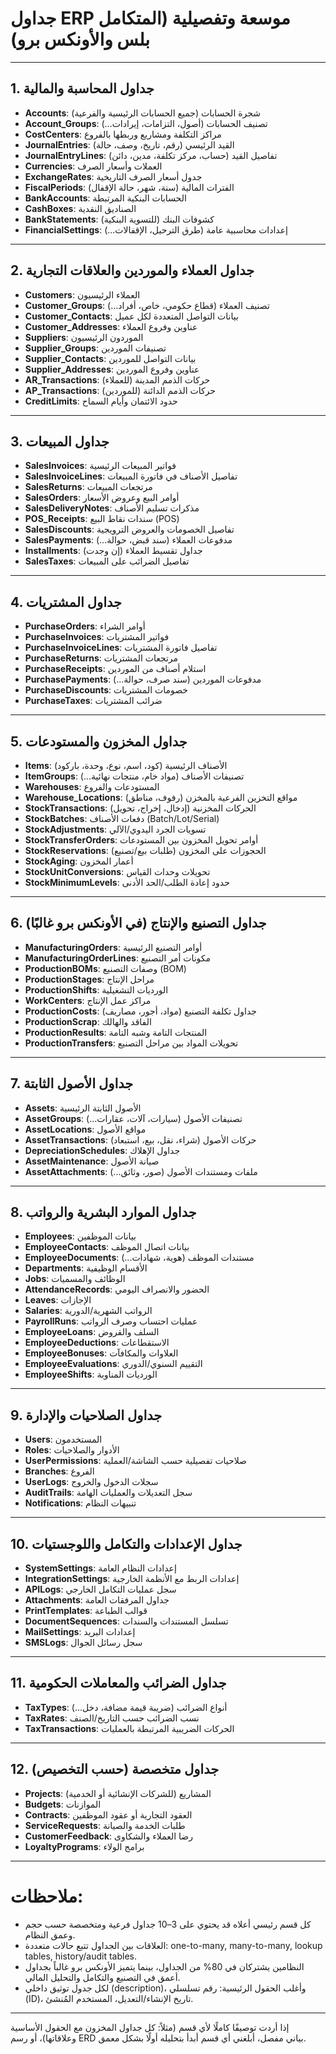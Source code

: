 # جداول ERP موسعة وتفصيلية (المتكامل بلس والأونكس برو)

---

## 1. جداول المحاسبة والمالية

- **Accounts**: شجرة الحسابات (جميع الحسابات الرئيسية والفرعية)
- **Account_Groups**: تصنيف الحسابات (أصول، التزامات، إيرادات…)
- **CostCenters**: مراكز التكلفة ومشاريع وربطها بالفروع
- **JournalEntries**: القيد الرئيسي (رقم، تاريخ، وصف، حالة)
- **JournalEntryLines**: تفاصيل القيد (حساب، مركز تكلفة، مدين، دائن)
- **Currencies**: العملات وأسعار الصرف
- **ExchangeRates**: جدول أسعار الصرف التاريخية
- **FiscalPeriods**: الفترات المالية (سنة، شهر، حالة الإقفال)
- **BankAccounts**: الحسابات البنكية المرتبطة
- **CashBoxes**: الصناديق النقدية
- **BankStatements**: كشوفات البنك (للتسوية البنكية)
- **FinancialSettings**: إعدادات محاسبية عامة (طرق الترحيل، الإقفالات...)

---

## 2. جداول العملاء والموردين والعلاقات التجارية

- **Customers**: العملاء الرئيسيون
- **Customer_Groups**: تصنيف العملاء (قطاع حكومي، خاص، أفراد...)
- **Customer_Contacts**: بيانات التواصل المتعددة لكل عميل
- **Customer_Addresses**: عناوين وفروع العملاء
- **Suppliers**: الموردون الرئيسيون
- **Supplier_Groups**: تصنيفات الموردين
- **Supplier_Contacts**: بيانات التواصل للموردين
- **Supplier_Addresses**: عناوين وفروع الموردين
- **AR_Transactions**: حركات الذمم المدينة (للعملاء)
- **AP_Transactions**: حركات الذمم الدائنة (للموردين)
- **CreditLimits**: حدود الائتمان وأيام السماح

---

## 3. جداول المبيعات

- **SalesInvoices**: فواتير المبيعات الرئيسية
- **SalesInvoiceLines**: تفاصيل الأصناف في فاتورة المبيعات
- **SalesReturns**: مرتجعات المبيعات
- **SalesOrders**: أوامر البيع وعروض الأسعار
- **SalesDeliveryNotes**: مذكرات تسليم الأصناف
- **POS_Receipts**: سندات نقاط البيع (POS)
- **SalesDiscounts**: تفاصيل الخصومات والعروض الترويجية
- **SalesPayments**: مدفوعات العملاء (سند قبض، حوالة...)
- **Installments**: جداول تقسيط العملاء (إن وجدت)
- **SalesTaxes**: تفاصيل الضرائب على المبيعات

---

## 4. جداول المشتريات

- **PurchaseOrders**: أوامر الشراء
- **PurchaseInvoices**: فواتير المشتريات
- **PurchaseInvoiceLines**: تفاصيل فاتورة المشتريات
- **PurchaseReturns**: مرتجعات المشتريات
- **PurchaseReceipts**: استلام أصناف من الموردين
- **PurchasePayments**: مدفوعات الموردين (سند صرف، حوالة...)
- **PurchaseDiscounts**: خصومات المشتريات
- **PurchaseTaxes**: ضرائب المشتريات

---

## 5. جداول المخزون والمستودعات

- **Items**: الأصناف الرئيسية (كود، اسم، نوع، وحدة، باركود)
- **ItemGroups**: تصنيفات الأصناف (مواد خام، منتجات نهائية...)
- **Warehouses**: المستودعات والفروع
- **Warehouse_Locations**: مواقع التخزين الفرعية بالمخزن (رفوف، مناطق)
- **StockTransactions**: الحركات المخزنية (إدخال، إخراج، تحويل)
- **StockBatches**: دفعات الأصناف (Batch/Lot/Serial)
- **StockAdjustments**: تسويات الجرد اليدوي/الآلي
- **StockTransferOrders**: أوامر تحويل المخزون بين المستودعات
- **StockReservations**: الحجوزات على المخزون (طلبات بيع/تصنيع)
- **StockAging**: أعمار المخزون
- **StockUnitConversions**: تحويلات وحدات القياس
- **StockMinimumLevels**: حدود إعادة الطلب/الحد الأدنى

---

## 6. جداول التصنيع والإنتاج (في الأونكس برو غالبًا)

- **ManufacturingOrders**: أوامر التصنيع الرئيسية
- **ManufacturingOrderLines**: مكونات أمر التصنيع
- **ProductionBOMs**: وصفات التصنيع (BOM)
- **ProductionStages**: مراحل الإنتاج
- **ProductionShifts**: الورديات التشغيلية
- **WorkCenters**: مراكز عمل الإنتاج
- **ProductionCosts**: جداول تكلفة التصنيع (مواد، أجور، مصاريف)
- **ProductionScrap**: الفاقد والهالك
- **ProductionResults**: المنتجات التامة وشبه التامة
- **ProductionTransfers**: تحويلات المواد بين مراحل التصنيع

---

## 7. جداول الأصول الثابتة

- **Assets**: الأصول الثابتة الرئيسية
- **AssetGroups**: تصنيفات الأصول (سيارات، آلات، عقارات...)
- **AssetLocations**: مواقع الأصول
- **AssetTransactions**: حركات الأصول (شراء، نقل، بيع، استبعاد)
- **DepreciationSchedules**: جداول الإهلاك
- **AssetMaintenance**: صيانة الأصول
- **AssetAttachments**: ملفات ومستندات الأصول (صور، وثائق...)

---

## 8. جداول الموارد البشرية والرواتب

- **Employees**: بيانات الموظفين
- **EmployeeContacts**: بيانات اتصال الموظف
- **EmployeeDocuments**: مستندات الموظف (هوية، شهادات...)
- **Departments**: الأقسام الوظيفية
- **Jobs**: الوظائف والمسميات
- **AttendanceRecords**: الحضور والانصراف اليومي
- **Leaves**: الإجازات
- **Salaries**: الرواتب الشهرية/الدورية
- **PayrollRuns**: عمليات احتساب وصرف الرواتب
- **EmployeeLoans**: السلف والقروض
- **EmployeeDeductions**: الاستقطاعات
- **EmployeeBonuses**: العلاوات والمكافآت
- **EmployeeEvaluations**: التقييم السنوي/الدوري
- **EmployeeShifts**: الورديات المناوبة

---

## 9. جداول الصلاحيات والإدارة

- **Users**: المستخدمون
- **Roles**: الأدوار والصلاحيات
- **UserPermissions**: صلاحيات تفصيلية حسب الشاشة/العملية
- **Branches**: الفروع
- **UserLogs**: سجلات الدخول والخروج
- **AuditTrails**: سجل التعديلات والعمليات الهامة
- **Notifications**: تنبيهات النظام

---

## 10. جداول الإعدادات والتكامل واللوجستيات

- **SystemSettings**: إعدادات النظام العامة
- **IntegrationSettings**: إعدادات الربط مع الأنظمة الخارجية
- **APILogs**: سجل عمليات التكامل الخارجي
- **Attachments**: جداول المرفقات العامة
- **PrintTemplates**: قوالب الطباعة
- **DocumentSequences**: تسلسل المستندات والسندات
- **MailSettings**: إعدادات البريد
- **SMSLogs**: سجل رسائل الجوال

---

## 11. جداول الضرائب والمعاملات الحكومية

- **TaxTypes**: أنواع الضرائب (ضريبة قيمة مضافة، دخل...)
- **TaxRates**: نسب الضرائب حسب التاريخ/الصنف
- **TaxTransactions**: الحركات الضريبية المرتبطة بالعمليات

---

## 12. جداول متخصصة (حسب التخصيص)

- **Projects**: المشاريع (للشركات الإنشائية أو الخدمية)
- **Budgets**: الموازنات
- **Contracts**: العقود التجارية أو عقود الموظفين
- **ServiceRequests**: طلبات الخدمة والصيانة
- **CustomerFeedback**: رضا العملاء والشكاوى
- **LoyaltyPrograms**: برامج الولاء

---

# ملاحظات:
- كل قسم رئيسي أعلاه قد يحتوي على 3–10 جداول فرعية ومتخصصة حسب حجم وعمق النظام.
- العلاقات بين الجداول تتبع حالات متعددة: one-to-many, many-to-many, lookup tables, history/audit tables.
- النظامين يشتركان في 80% من الجداول، بينما يتميز الأونكس برو غالباً بجداول أعمق في التصنيع والتكامل والتحليل المالي.
- لكل جدول توثيق داخلي (description)، وأغلب الحقول الرئيسية: رقم تسلسلي (ID)، تاريخ الإنشاء/التعديل، المستخدم المُنشئ.

---

إذا أردت توصيفًا كاملًا لأي قسم (مثلاً: كل جداول المخزون مع الحقول الأساسية وعلاقاتها)، أو رسم ERD بياني مفصل، أبلغني أي قسم أبدأ بتحليله أولًا بشكل معمق.